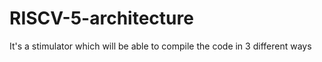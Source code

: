 # RISCV-5-architecture
It's a stimulator which will be able to compile the code in 3 different ways
